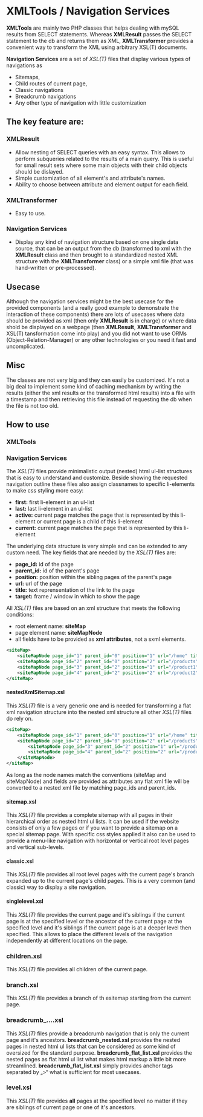 # XMLTools / Navigation Services
**XMLTools** are mainly two PHP classes that helps dealing with mySQL results from SELECT statements. Whereas **XMLResult** passes the SELECT statement to the db and returns them as XML, **XMLTransformer** provides a convenient way to transform the XML using arbitrary XSL(T) documents.

**Navigation Services** are a set of *XSL(T)* files that display various types of navigations as
- Sitemaps,
- Child routes of current page, 
- Classic navigations
- Breadcrumb navigations
- Any other type of navigation with little customization

## The key feature are:
### XMLResult
- Allow nesting of SELECT queries with an easy syntax. This allows to perform subqueries related to the results of a main query. This is useful for small result sets where some main objects with their child objects should be dislayed.
- Simple customization of all element's and attribute's names.
- Ability to choose between attribute and element output for each field.

### XMLTransformer
- Easy to use.
### Navigation Services
- Display any kind of navigation structure based on one single data source, that can be an output from the db (transformed to xml with the **XMLResult** class and then brought to a standardized nested XML structure with the **XMLTransformer** class) or a simple xml file (that was hand-written or pre-processed).

## Usecase
Although the navigation services might be the best usecase for the provided components (and a really good example to demonstrate the interaction of these components) there are lots of usecases where data should be provided as xml (then only **XMLResult** is in charge) or where data shold be displayed on a webpage (then **XMLResult**, **XMLTransformer** and XSL(T) tansformation come into play) and you did not want to use ORMs (Object-Relation-Manager) or any other technologies or you need it fast and uncomplicated.

## Misc
The classes are not very big and they can easily be customized. It's not a big deal to implement some kind of caching mechanism by writing the results (either the xml results or the transformed html results) into a file with a timestamp and then retrieving this file instead of requesting the db when the file is not too old.

## How to use
### XMLTools

### Navigation Services

The *XSL(T)* files provide minimalistic output (nested) html ul-list structures that is easy to understand and customize.
Beside showing the requested navigation outline these files also assign classnames to specific li-elements to make css styling more easy:
- **first:** first li-element in an ul-list
- **last:** last li-element in an ul-list
- **active:** current page matches the page that is represented by this li-element or current page is a child of this li-element
- **current:** current page matches the page that is represented by this li-element

The underlying data structure is very simple and can be extended to any custom need. The key fields that are needed by the *XSL(T)* files are:
- **page_id:** id of the page
- **parent_id:** id of the parent's page
- **position:** position within the sibling pages of the parent's page
- **url:** url of the page
- **title:** text reprensentation of the link to the page
- **target:** frame / window in which to show the page

All *XSL(T)* files are based on an xml structure that meets the following conditions:
- root element name: **siteMap**
- page element name: **siteMapNode**
- all fields have to be provided as **xml attributes**, not a sxml elements. 

````xml
<siteMap>
    <siteMapNode page_id="1" parent_id="0" position="1" url="/home" title="Home" target="_self" />
    <siteMapNode page_id="2" parent_id="0" position="2" url="/products" title="Products" target="_self" />
    <siteMapNode page_id="3" parent_id="2" position="1" url="/product1" title="Product1" target="_self" />
    <siteMapNode page_id="4" parent_id="2" position="2" url="/product2" title="Product2" target="_self" />
</siteMap>
````

#### nestedXmlSitemap.xsl
This *XSL(T)* file is a very generic one and is needed for transforming a flat xml navigation structure into the nested xml structure all other *XSL(T)* files do rely on.

````xml
<siteMap>
    <siteMapNode page_id="1" parent_id="0" position="1" url="/home" title="Home" target="_self" />
    <siteMapNode page_id="2" parent_id="0" position="2" url="/products" title="Products" target="_self">
        <siteMapNode page_id="3" parent_id="2" position="1" url="/product1" title="Product1" target="_self" />
        <siteMapNode page_id="4" parent_id="2" position="2" url="/product2" title="Product2" target="_self" />
    </siteMapNode>
</siteMap>
````
As long as the node names match the conventions (siteMap and siteMapNode) and fields are provided as attributes any flat xml file will be converted to a nested xml file by matching page_ids and parent_ids.

#### sitemap.xsl
This *XSL(T)* file provides a complete sitemap with all pages in their hierarchical order as nested html ul lists. It can be used if the website consists of only a few pages or if you want to provide a sitemap on a special sitemap page. With specific css styles applied it also can be used to provide a menu-like navigation with horizontal or vertical root level pages and vertical sub-levels.

#### classic.xsl
This *XSL(T)* file provides all root level pages with the current page's branch expanded up to the current page's child pages. This is a very common (and classic) way to display a site navigation.

#### singlelevel.xsl
This *XSL(T)* file provides the current page and it's siblings if the current page is at the specified level or the ancestor of the current page at the specified level and it's siblings if the current page is at a deeper level then specified. This allows to place the different levels of the navigation independently at different locations on the page.

### children.xsl
This *XSL(T)* file provides all children of the current page.

### branch.xsl
This *XSL(T)* file provides a branch of th esitemap starting from the current page.

### breadcrumb_….xsl
This *XSL(T)* files provide a breadcrumb navigation that is only the current page and it's ancestors. **breadcrumb_nested.xsl** provides the nested pages in nested html ul lists that can be considered as some kind of oversized for the standard purpose. **breadcrumb_flat_list.xsl** provides the nested pages as flat html ul list what makes html markup a little bit more streamlined. **breadcrumb_flat_list.xsl** simply provides anchor tags separated by „>“ what is sufficient for most usecases.

### level.xsl
This *XSL(T)* file provides **all** pages at the specified level no matter if they are siblings of current page or one of it's ancestors.
